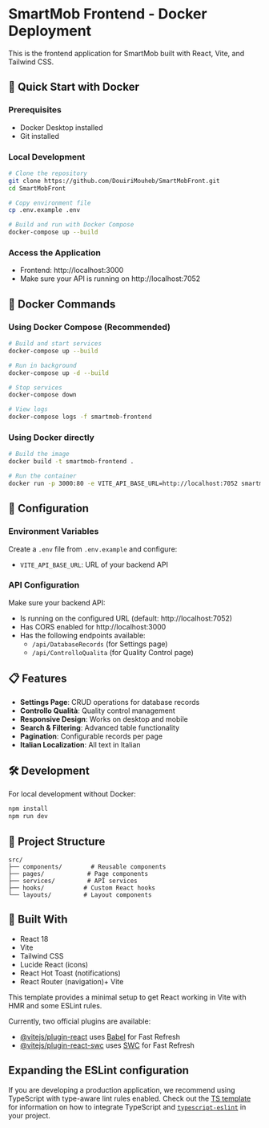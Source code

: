 # SmartMob Frontend - Docker Deployment

This is the frontend application for SmartMob built with React, Vite, and Tailwind CSS.

## 🚀 Quick Start with Docker

### Prerequisites
- Docker Desktop installed
- Git installed

### Local Development
```bash
# Clone the repository
git clone https://github.com/DouiriMouheb/SmartMobFront.git
cd SmartMobFront

# Copy environment file
cp .env.example .env

# Build and run with Docker Compose
docker-compose up --build
```

### Access the Application
- Frontend: http://localhost:3000
- Make sure your API is running on http://localhost:7052

## 🐳 Docker Commands

### Using Docker Compose (Recommended)
```bash
# Build and start services
docker-compose up --build

# Run in background
docker-compose up -d --build

# Stop services
docker-compose down

# View logs
docker-compose logs -f smartmob-frontend
```

### Using Docker directly
```bash
# Build the image
docker build -t smartmob-frontend .

# Run the container
docker run -p 3000:80 -e VITE_API_BASE_URL=http://localhost:7052 smartmob-frontend
```

## 🔧 Configuration

### Environment Variables
Create a `.env` file from `.env.example` and configure:
- `VITE_API_BASE_URL`: URL of your backend API

### API Configuration
Make sure your backend API:
- Is running on the configured URL (default: http://localhost:7052)
- Has CORS enabled for http://localhost:3000
- Has the following endpoints available:
  - `/api/DatabaseRecords` (for Settings page)
  - `/api/ControlloQualita` (for Quality Control page)

## 📋 Features

- **Settings Page**: CRUD operations for database records
- **Controllo Qualità**: Quality control management
- **Responsive Design**: Works on desktop and mobile
- **Search & Filtering**: Advanced table functionality
- **Pagination**: Configurable records per page
- **Italian Localization**: All text in Italian

## 🛠️ Development

For local development without Docker:
```bash
npm install
npm run dev
```

## 📁 Project Structure
```
src/
├── components/        # Reusable components
├── pages/            # Page components
├── services/         # API services
├── hooks/           # Custom React hooks
└── layouts/         # Layout components
```

## 🔨 Built With
- React 18
- Vite
- Tailwind CSS
- Lucide React (icons)
- React Hot Toast (notifications)
- React Router (navigation)+ Vite

This template provides a minimal setup to get React working in Vite with HMR and some ESLint rules.

Currently, two official plugins are available:

- [@vitejs/plugin-react](https://github.com/vitejs/vite-plugin-react/blob/main/packages/plugin-react) uses [Babel](https://babeljs.io/) for Fast Refresh
- [@vitejs/plugin-react-swc](https://github.com/vitejs/vite-plugin-react/blob/main/packages/plugin-react-swc) uses [SWC](https://swc.rs/) for Fast Refresh

## Expanding the ESLint configuration

If you are developing a production application, we recommend using TypeScript with type-aware lint rules enabled. Check out the [TS template](https://github.com/vitejs/vite/tree/main/packages/create-vite/template-react-ts) for information on how to integrate TypeScript and [`typescript-eslint`](https://typescript-eslint.io) in your project.
